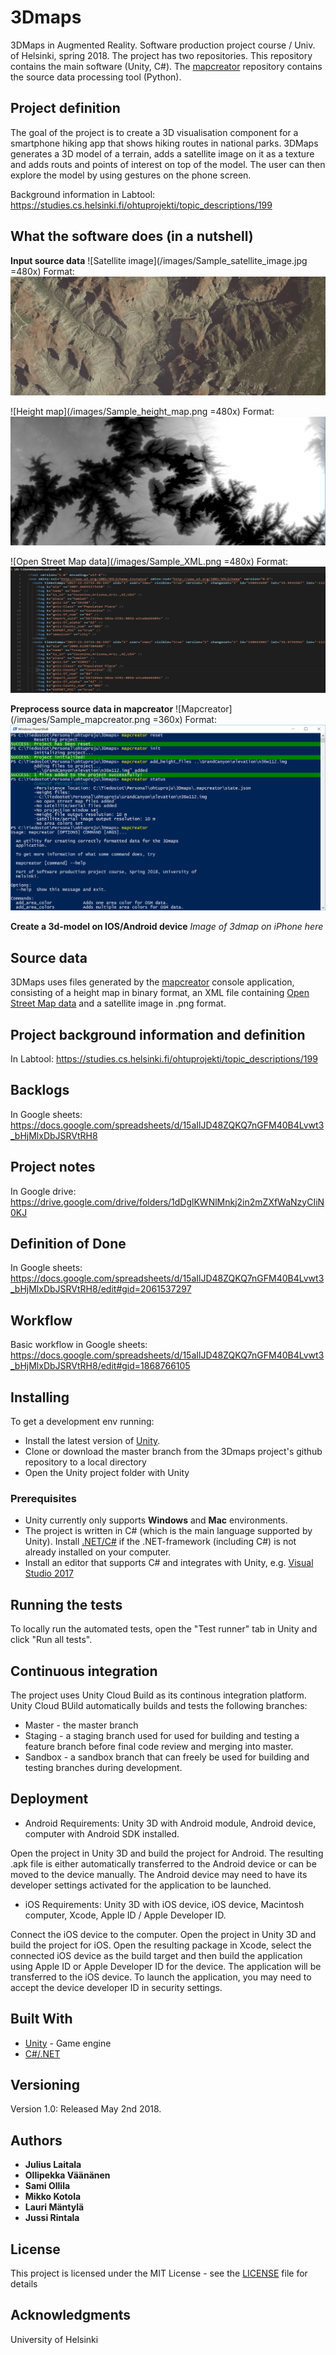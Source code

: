 # 3Dmaps
3DMaps in Augmented Reality. Software production project course / Univ. of Helsinki, spring 2018. The project has two repositories. This repository contains the main software (Unity, C#). The [mapcreator](https://github.com/3Dmaps/mapcreator) repository contains the source data processing tool (Python).

## Project definition

The goal of the project is to create a 3D visualisation component for a smartphone hiking app that shows hiking routes in national parks. 3DMaps generates a 3D model of a terrain, adds a satellite image on it as a texture and adds routs and points of interest on top of the model. The user can then explore the model by using gestures on the phone screen.

Background information in Labtool: https://studies.cs.helsinki.fi/ohtuprojekti/topic_descriptions/199

## What the software does (in a nutshell)
**Input source data**
![Satellite image](/images/Sample_satellite_image.jpg =480x)
Format: ![Satellite image](/images/Sample_satellite_image.jpg)

![Height map](/images/Sample_height_map.png =480x)
Format: ![Height map](/images/Sample_height_map.png)

![Open Street Map data](/images/Sample_XML.png =480x)
Format: ![Open Street Map data](/images/Sample_XML.png)

**Preprocess source data in mapcreator**
![Mapcreator](/images/Sample_mapcreator.png =360x)
Format: ![Mapcreator](/images/Sample_mapcreator.png)

**Create a 3d-model on IOS/Android device**
*Image of 3dmap on iPhone here*

## Source data

3DMaps uses files generated by the [mapcreator](https://github.com/3Dmaps/mapcreator) console application, consisting of a height map in binary format, an XML file containing [Open Street Map data](https://github.com/3Dmaps/3Dmaps/blob/master/osm.md) and a satellite image in .png format.

## Project background information and definition

In Labtool: https://studies.cs.helsinki.fi/ohtuprojekti/topic_descriptions/199

## Backlogs

In Google sheets: https://docs.google.com/spreadsheets/d/15aIlJD48ZQKQ7nGFM40B4Lvwt3_bHjMlxDbJSRVtRH8

## Project notes

In Google drive: https://drive.google.com/drive/folders/1dDglKWNlMnkj2in2mZXfWaNzyCIiN0KJ

## Definition of Done

In Google sheets: https://docs.google.com/spreadsheets/d/15aIlJD48ZQKQ7nGFM40B4Lvwt3_bHjMlxDbJSRVtRH8/edit#gid=2061537297

## Workflow
Basic workflow in Google sheets: https://docs.google.com/spreadsheets/d/15aIlJD48ZQKQ7nGFM40B4Lvwt3_bHjMlxDbJSRVtRH8/edit#gid=1868766105

## Installing

To get a development env running:
* Install the latest version of [Unity](https://unity3d.com/get-unity/download).
* Clone or download the master branch from the 3Dmaps project's github repository to a local directory
* Open the Unity project folder with Unity

### Prerequisites

* Unity currently only supports **Windows** and **Mac** environments.
* The project is written in C# (which is the main language supported by Unity). Install [.NET/C#](https://www.microsoft.com/net/download/) if the .NET-framework (including C#) is not already installed on your computer.
* Install an editor that supports C# and integrates with Unity, e.g. [Visual Studio 2017](https://www.microsoft.com/fi-fi/store/b/visualstudio)

## Running the tests

To locally run the automated tests, open the "Test runner" tab in Unity and click "Run all tests".

## Continuous integration

The project uses Unity Cloud Build as its continous integration platform. Unity Cloud BUild automatically builds and tests the following branches:
* Master - the master branch
* Staging - a staging branch used for used for building and testing a feature branch before final code review and merging into master.
* Sandbox - a sandbox branch that can freely be used for building and testing branches during development.

## Deployment

* Android
Requirements: Unity 3D with Android module, Android device, computer with Android SDK installed.

Open the project in Unity 3D and build the project for Android. The resulting .apk file is either automatically transferred to the Android device or can be moved to the device manually. The Android device may need to have its developer settings activated for the application to be launched.

* iOS
Requirements: Unity 3D with iOS device, iOS device, Macintosh computer, Xcode, Apple ID / Apple Developer ID. 

Connect the iOS device to the computer. Open the project in Unity 3D and build the project for iOS. Open the resulting package in Xcode, select the connected iOS device as the build target and then build the application using Apple ID or Apple Developer ID for the device. The application will be transferred to the iOS device. To launch the application, you may need to accept the device developer ID in security settings.

## Built With

* [Unity](https://unity3d.com/) - Game engine
* [C#/.NET](https://www.microsoft.com/net/)

## Versioning

Version 1.0: Released May 2nd 2018.

## Authors

* **Julius Laitala**
* **Ollipekka Väänänen**
* **Sami Ollila**
* **Mikko Kotola**
* **Lauri Mäntylä**
* **Jussi Rintala**

## License

This project is licensed under the MIT License - see the [LICENSE](LICENSE) file for details

## Acknowledgments
University of Helsinki
